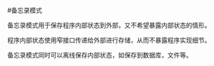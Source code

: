 #备忘录模式

备忘录模式用于保存程序内部状态到外部，又不希望暴露内部状态的情形。

程序内部状态使用窄接口传递给外部进行存储，从而不暴露程序实现细节。

备忘录模式同时可以离线保存内部状态，如保存到数据库，文件等。